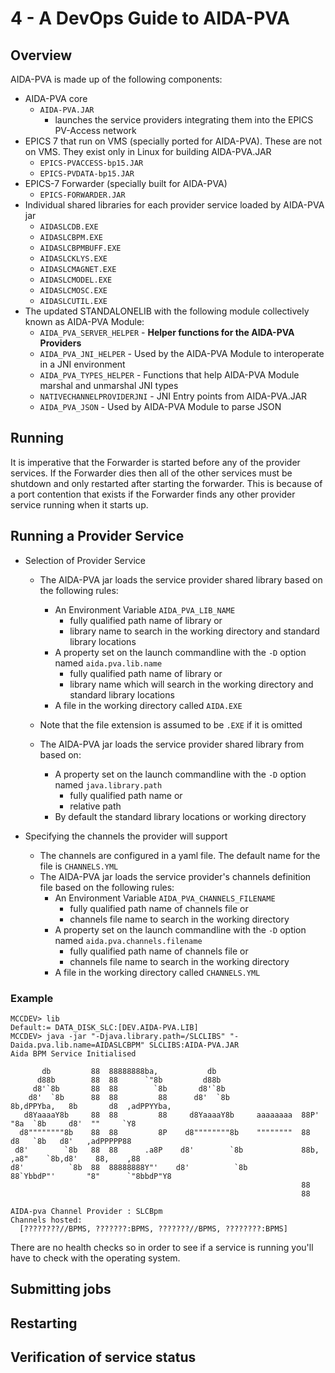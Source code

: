 # 4 - A DevOps Guide to AIDA-PVA

## Overview

AIDA-PVA is made up of the following components:

* AIDA-PVA core
    * `AIDA-PVA.JAR`
        * launches the service providers integrating them into the EPICS PV-Access network
* EPICS 7 that run on VMS (specially ported for AIDA-PVA).  These are not on VMS.  They exist only in Linux for building AIDA-PVA.JAR
    * `EPICS-PVACCESS-bp15.JAR`
    * `EPICS-PVDATA-bp15.JAR`
* EPICS-7 Forwarder (specially built for AIDA-PVA)
    * `EPICS-FORWARDER.JAR`
* Individual shared libraries for each provider service loaded by AIDA-PVA jar
    * `AIDASLCDB.EXE`
    * `AIDASLCBPM.EXE`
    * `AIDASLCBPMBUFF.EXE`
    * `AIDASLCKLYS.EXE`
    * `AIDASLCMAGNET.EXE`
    * `AIDASLCMODEL.EXE`
    * `AIDASLCMOSC.EXE`
    * `AIDASLCUTIL.EXE`
* The updated STANDALONELIB with the following module collectively known as AIDA-PVA Module:
    * `AIDA_PVA_SERVER_HELPER` - **Helper functions for the AIDA-PVA Providers**
    * `AIDA_PVA_JNI_HELPER` - Used by the AIDA-PVA Module to interoperate in a JNI environment
    * `AIDA_PVA_TYPES_HELPER` - Functions that help AIDA-PVA Module marshal and unmarshal JNI types
    * `NATIVECHANNELPROVIDERJNI` - JNI Entry points from AIDA-PVA.JAR
    * `AIDA_PVA_JSON` - Used by AIDA-PVA Module to parse JSON

## Running

It is imperative that the Forwarder is started before any of the provider services. If the Forwarder dies then all of
the other services must be shutdown and only restarted after starting the forwarder. This is because of a port
contention that exists if the Forwarder finds any other provider service running when it starts up.

## Running a Provider Service

* Selection of Provider Service
    * The AIDA-PVA jar loads the service provider shared library based on the following rules:
        * An Environment Variable `AIDA_PVA_LIB_NAME`
            * fully qualified path name of library or
            * library name to search in the working directory and standard library locations
        * A property set on the launch commandline with the `-D` option named `aida.pva.lib.name`
            * fully qualified path name of library or
            * library name which will search in the working directory and standard library locations
        * A file in the working directory called `AIDA.EXE`
    * Note that the file extension is assumed to be `.EXE` if it is omitted

    * The AIDA-PVA jar loads the service provider shared library from based on:
        * A property set on the launch commandline with the `-D` option named `java.library.path`
            * fully qualified path name or
            * relative path
        * By default the standard library locations or working directory

* Specifying the channels the provider will support
    * The channels are configured in a yaml file. The default name for the file is `CHANNELS.YML`
    * The AIDA-PVA jar loads the service provider's channels definition file based on the following rules:
        * An Environment Variable `AIDA_PVA_CHANNELS_FILENAME`
            * fully qualified path name of channels file or
            * channels file name to search in the working directory
        * A property set on the launch commandline with the `-D` option named `aida.pva.channels.filename`
            * fully qualified path name of channels file or
            * channels file name to search in the working directory
        * A file in the working directory called `CHANNELS.YML`

### Example

```shell
MCCDEV> lib
Default:= DATA_DISK_SLC:[DEV.AIDA-PVA.LIB]
MCCDEV> java -jar "-Djava.library.path=/SLCLIBS" "-Daida.pva.lib.name=AIDASLCBPM" SLCLIBS:AIDA-PVA.JAR
Aida BPM Service Initialised

       db         88  88888888ba,           db
      d88b        88  88      `"8b         d88b
     d8'`8b       88  88        `8b       d8'`8b
    d8'  `8b      88  88         88      d8'  `8b                8b,dPPYba,   8b       d8  ,adPPYYba,
   d8YaaaaY8b     88  88         88     d8YaaaaY8b     aaaaaaaa  88P'    "8a  `8b     d8'  ""     `Y8
  d8""""""""8b    88  88         8P    d8""""""""8b    """"""""  88       d8   `8b   d8'   ,adPPPPP88
 d8'        `8b   88  88      .a8P    d8'        `8b             88b,   ,a8"    `8b,d8'    88,    ,88
d8'          `8b  88  88888888Y"'    d8'          `8b            88`YbbdP"'       "8"      `"8bbdP"Y8
                                                                 88
                                                                 88

AIDA-pva Channel Provider : SLCBpm
Channels hosted:
  [????????//BPMS, ???????:BPMS, ???????//BPMS, ????????:BPMS]

```

There are no health checks so in order to see if a service is running you'll have to check with the operating system.

## Submitting jobs

## Restarting

## Verification of service status

